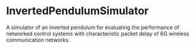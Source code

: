 # InvertedPendulumSimulator
A simulator of an inverted pendulum for evaluating the performance of networked control systems with characteristic packet delay of 6G wireless communication networks. 
